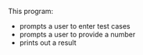 This program:
- prompts a user to enter test cases
- prompts a user to provide a number
- prints out a result
